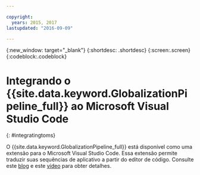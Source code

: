 ```yaml
---

copyright:
  years: 2015, 2017
lastupdated: "2016-09-09"

---
```


{:new_window: target="_blank"}
{:shortdesc: .shortdesc}
{:screen:.screen}
{:codeblock:.codeblock}

# Integrando o {{site.data.keyword.GlobalizationPipeline_full}} ao Microsoft Visual Studio Code
{: #integratingtoms}

O {{site.data.keyword.GlobalizationPipeline_full}} está disponível como uma extensão para o Microsoft Visual Studio Code. Essa extensão permite traduzir suas sequências de aplicativo a partir do editor de código. Consulte este [blog](https://developer.ibm.com/bluemix/2016/08/31/ibm-globalization-pipeline-and-microsoft-visual-studio-code/) e este [vídeo](https://www.youtube.com/watch?v=fUfmnx2KqyU) para obter detalhes.
